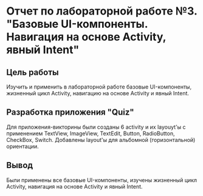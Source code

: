 # Отчет по лабораторной работе №3. "Базовые UI-компоненты. Навигация на основе Activity, явный Intent"

## Цель работы

Изучить и применить в лабораторной работе базовые UI-компоненты, жизненный цикл Activity, навигацию
на основе Activity и явный Intent.

## Разработка приложения "Quiz"

Для приложения-викторины были созданы  6 activity и их layouyt'ы с применением TextView, ImageView,
TextEdit,
Button, RadioButton, CheckBox, Switch. Добавлены layout'ы для альбомной (горизонтальной) ориентации.


## Вывод

Были применены все базовые UI-компоненты, изучены жизненный цикл Activity, навигация на основе
Activity и явный Intent.